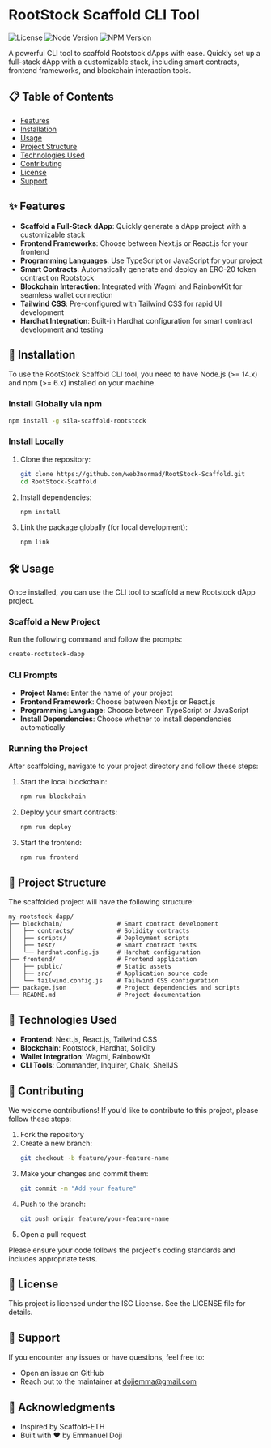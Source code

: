 # RootStock Scaffold CLI Tool

![License](https://img.shields.io/badge/license-ISC-blue.svg)
![Node Version](https://img.shields.io/badge/node-%3E%3D14.x-brightgreen)
![NPM Version](https://img.shields.io/badge/npm-%3E%3D6.x-brightgreen)

A powerful CLI tool to scaffold Rootstock dApps with ease. Quickly set up a full-stack dApp with a customizable stack, including smart contracts, frontend frameworks, and blockchain interaction tools.

## 📋 Table of Contents

- [Features](#features)
- [Installation](#installation)
- [Usage](#usage)
- [Project Structure](#project-structure)
- [Technologies Used](#technologies-used)
- [Contributing](#contributing)
- [License](#license)
- [Support](#support)

## ✨ Features

- **Scaffold a Full-Stack dApp**: Quickly generate a dApp project with a customizable stack
- **Frontend Frameworks**: Choose between Next.js or React.js for your frontend
- **Programming Languages**: Use TypeScript or JavaScript for your project
- **Smart Contracts**: Automatically generate and deploy an ERC-20 token contract on Rootstock
- **Blockchain Interaction**: Integrated with Wagmi and RainbowKit for seamless wallet connection
- **Tailwind CSS**: Pre-configured with Tailwind CSS for rapid UI development
- **Hardhat Integration**: Built-in Hardhat configuration for smart contract development and testing

## 🚀 Installation

To use the RootStock Scaffold CLI tool, you need to have Node.js (>= 14.x) and npm (>= 6.x) installed on your machine.

### Install Globally via npm

```bash
npm install -g sila-scaffold-rootstock
```

### Install Locally

1. Clone the repository:
   ```bash
   git clone https://github.com/web3normad/RootStock-Scaffold.git
   cd RootStock-Scaffold
   ```

2. Install dependencies:
   ```bash
   npm install
   ```

3. Link the package globally (for local development):
   ```bash
   npm link
   ```

## 🛠️ Usage

Once installed, you can use the CLI tool to scaffold a new Rootstock dApp project.

### Scaffold a New Project

Run the following command and follow the prompts:

```bash
create-rootstock-dapp
```

### CLI Prompts

- **Project Name**: Enter the name of your project
- **Frontend Framework**: Choose between Next.js or React.js
- **Programming Language**: Choose between TypeScript or JavaScript
- **Install Dependencies**: Choose whether to install dependencies automatically

### Running the Project

After scaffolding, navigate to your project directory and follow these steps:

1. Start the local blockchain:
   ```bash
   npm run blockchain
   ```

2. Deploy your smart contracts:
   ```bash
   npm run deploy
   ```

3. Start the frontend:
   ```bash
   npm run frontend
   ```

## 📁 Project Structure

The scaffolded project will have the following structure:

```
my-rootstock-dapp/
├── blockchain/               # Smart contract development
│   ├── contracts/            # Solidity contracts
│   ├── scripts/              # Deployment scripts
│   ├── test/                 # Smart contract tests
│   └── hardhat.config.js     # Hardhat configuration
├── frontend/                 # Frontend application
│   ├── public/               # Static assets
│   ├── src/                  # Application source code
│   └── tailwind.config.js    # Tailwind CSS configuration
├── package.json              # Project dependencies and scripts
└── README.md                 # Project documentation
```

## 🔧 Technologies Used

- **Frontend**: Next.js, React.js, Tailwind CSS
- **Blockchain**: Rootstock, Hardhat, Solidity
- **Wallet Integration**: Wagmi, RainbowKit
- **CLI Tools**: Commander, Inquirer, Chalk, ShellJS

## 👥 Contributing

We welcome contributions! If you'd like to contribute to this project, please follow these steps:

1. Fork the repository
2. Create a new branch:
   ```bash
   git checkout -b feature/your-feature-name
   ```
3. Make your changes and commit them:
   ```bash
   git commit -m "Add your feature"
   ```
4. Push to the branch:
   ```bash
   git push origin feature/your-feature-name
   ```
5. Open a pull request

Please ensure your code follows the project's coding standards and includes appropriate tests.

## 📄 License

This project is licensed under the ISC License. See the LICENSE file for details.

## 🤝 Support

If you encounter any issues or have questions, feel free to:
- Open an issue on GitHub
- Reach out to the maintainer at dojiemma@gmail.com

## 🙏 Acknowledgments

- Inspired by Scaffold-ETH
- Built with ❤️ by Emmanuel Doji
